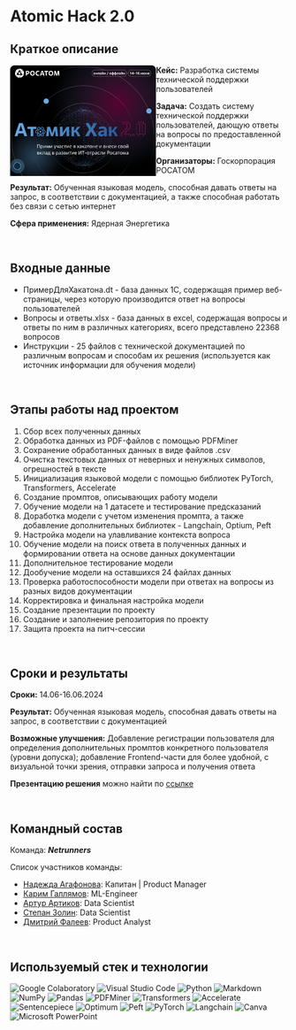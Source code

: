 # Atomic Hack 2.0

## Краткое описание

<img src="https://github.com/ArturArtikov/Portfolio/blob/main/1_media/2_hackathon_projects/hackathon5.png" height=200 align="left"> 

**Кейс:** Разработка системы технической поддержки пользователей

**Задача:** Создать систему технической поддержки пользователей, дающую ответы на вопросы по предоставленной документации

**Организаторы:** Госкорпорация РОСАТОМ

**Результат:** Обученная языковая модель, способная давать ответы на запрос, в соответствии с документацией, а также способная работать без связи с сетью интернет

**Сфера применения:** Ядерная Энергетика

<br/>

## Входные данные

* ПримерДляХакатона.dt - база данных 1С, содержащая пример веб-страницы, через которую производится ответ на вопросы пользователей
* Вопросы и ответы.xlsx - база данных в excel, содержащая вопросы и ответы по ним в различных категориях, всего представлено 22368 вопросов
* Инструкции - 25 файлов с технической документацией по различным вопросам и способам их решения (используется как источник информации для обучения модели)

<br/>

## Этапы работы над проектом

1. Сбор всех полученных данных
2. Обработка данных из PDF-файлов с помощью PDFMiner
3. Сохранение обработанных данных в виде файлов .csv
4. Очистка текстовых данных от неверных и ненужных символов, огрешностей в тексте
5. Инициализация языковой модели с помощью библиотек PyTorch, Transformers, Accelerate
6. Создание промптов, описывающих работу модели
7. Обучение модели на 1 датасете и тестирование предсказаний
8. Доработка модели с учетом изменения промпта, а также добавление дополнительных библиотек - Langchain, Optium, Peft
9. Настройка модели на улавливание контекста вопроса
10. Обучение модели на поиск ответа в полученных данных и формировании ответа на основе данных документации
11. Дополнительное тестирование модели
12. Дообучение модели на оставшихся 24 файлах данных
13. Проверка работоспособности модели при ответах на вопросы из разных видов документации
14. Корректировка и финальная настройка модели
15. Создание презентации по проекту
16. Создание и заполнение репозитория по проекту
17. Защита проекта на питч-сессии

<br/>

## Сроки и результаты

**Сроки:** 14.06-16.06.2024

**Результат:** Обученная языковая модель, способная давать ответы на запрос, в соответствии с документацией

**Возможные улучшения:** Добавление регистрации пользователя для определения дополнительных промптов конкретного пользователя (уровни допуска); добавление Frontend-части для более удобной, с визуальной точки зрения, отправки запроса и получения ответа

**Презентацию решения** можно найти по [ссылке]()

<br/>

## Командный состав

Команда: __*Netrunners*__

Список участников команды:

* [Надежда Агафонова](https://t.me/LanderWine): Капитан | Product Manager
* [Карим Галлямов](https://t.me/kgall739): ML-Engineer
* [Артур Артиков](https://t.me/ArturArtikov): Data Scientist
* [Степан Золин](https://t.me/DrHeogg): Data Scientist
* [Дмитрий Фалеев](https://t.me/ioslik): Product Analyst

<br/>

## Используемый стек и технологии

![Google Colaboratory](https://img.shields.io/badge/Google%20Colaboratory-ffffff.svg?style=for-the-badge&logo=google-colab&logoColor=orange)
![Visual Studio Code](https://img.shields.io/badge/Visual%20Studio%20Code-0078d7.svg?style=for-the-badge&logo=visual-studio-code&logoColor=white)
![Python](https://img.shields.io/badge/python-3670A0?style=for-the-badge&logo=python&logoColor=ffdd54)
![Markdown](https://img.shields.io/badge/markdown-%23000000.svg?style=for-the-badge&logo=markdown&logoColor=white)
![NumPy](https://img.shields.io/badge/numpy-%23013243.svg?style=for-the-badge&logo=numpy&logoColor=white)
![Pandas](https://img.shields.io/badge/pandas-%23150458.svg?style=for-the-badge&logo=pandas&logoColor=white)
![PDFMiner](https://img.shields.io/badge/PDFMiner-%23fb5252.svg?style=for-the-badge)
![Transformers](https://img.shields.io/badge/Transformers-%23f0b60c.svg?style=for-the-badge)
![Accelerate](https://img.shields.io/badge/Accelerate-%23faec3e.svg?style=for-the-badge)
![Sentencepiece](https://img.shields.io/badge/Sentencepiece-%2382dff9.svg?style=for-the-badge&)
![Optimum](https://img.shields.io/badge/Optimum-%23cac5c1.svg?style=for-the-badge&)
![Peft](https://img.shields.io/badge/Peft-%239f6df9.svg?style=for-the-badge)
![PyTorch](https://img.shields.io/badge/PyTorch-%23EE4C2C.svg?style=for-the-badge&logo=PyTorch&logoColor=white)
![Langchain](https://img.shields.io/badge/Langchain-%23eca574.svg?style=for-the-badge&logo=Langchain)
![Canva](https://img.shields.io/badge/Canva-%2300C4CC.svg?style=for-the-badge&logo=Canva&logoColor=white)
![Microsoft PowerPoint](https://img.shields.io/badge/Microsoft_PowerPoint-B7472A?style=for-the-badge&logo=microsoft-powerpoint&logoColor=white)
